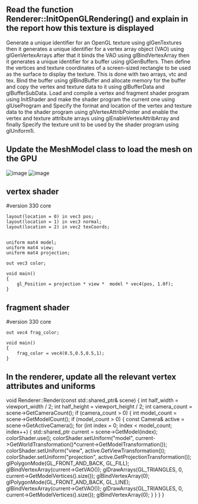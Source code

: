  ## Read the function Renderer::InitOpenGLRendering() and explain in the report how this texture is displayed
Generate a unique identifier for an OpenGL texture using glGenTextures then it generates a unique identifier for a vertex array object (VAO) using glGenVertexArrays after that it binds the VAO using glBindVertexArray then it generates a unique identifier for a buffer using glGenBuffers.
Then define the vertices and texture coordinates of a screen-sized rectangle to be used as the surface to display the texture. This is done with two arrays, vtc and tex.
Bind the buffer using glBindBuffer and allocate memory for the buffer and copy the vertex and texture data to it using glBufferData and glBufferSubData.
Load and compile a vertex and fragment shader program using InitShader and make the shader program the current one using glUseProgram and Specify the format and location of the vertex and texture data to the shader program using glVertexAttribPointer and enable the vertex and texture attribute arrays using glEnableVertexAttribArray and finally Specify the texture unit to be used by the shader program using glUniform1i.

## Update the MeshModel class to load the mesh on the GPU
![image](https://user-images.githubusercontent.com/116717525/221362867-fc75c34a-8554-4fcb-ad41-62d10546a6b8.png)
![image](https://user-images.githubusercontent.com/116717525/221362899-1670717c-dad4-42c7-b843-320a92691777.png)

## vertex shader
#version 330 core

    layout(location = 0) in vec3 pos;
    layout(location = 1) in vec3 normal;
    layout(location = 2) in vec2 texCoords;

 
    uniform mat4 model;
    uniform mat4 view;
    uniform mat4 projection;

    out vec3 color;

    void main()
    {
        gl_Position = projection * view *  model * vec4(pos, 1.0f);
    }

## fragment shader
#version 330 core

    out vec4 frag_color;

    void main()
    {
        frag_color = vec4(0.5,0.5,0.5,1);
    }

## In the renderer, update all the relevant vertex attributes and uniforms
void Renderer::Render(const std::shared_ptr<Scene>& scene)
    {
        int half_width = viewport_width / 2;
        int half_height = viewport_height / 2;
        int camera_count = scene->GetCameraCount();
        if (camera_count > 0)
        {
            int model_count = scene->GetModelCount();
            if (model_count > 0)
            {
                const Camera& active = scene->GetActiveCamera();
                for (int index = 0; index < model_count; index++)
                {
                    std::shared_ptr<MeshModel> current = scene->GetModel(index);
                    colorShader.use();
                    colorShader.setUniform("model", current->GetWorldTransformation()*current->GetModelTransformation());
                    colorShader.setUniform("view", active.GetViewTransformation());
                    colorShader.setUniform("projection", active.GetProjectionTransformation());
                    glPolygonMode(GL_FRONT_AND_BACK, GL_FILL);
                    glBindVertexArray(current->GetVAO());
                    glDrawArrays(GL_TRIANGLES, 0, current->GetModelVertices().size());
                    glBindVertexArray(0);
                    glPolygonMode(GL_FRONT_AND_BACK, GL_LINE);
                    glBindVertexArray(current->GetVAO());
                    glDrawArrays(GL_TRIANGLES, 0, current->GetModelVertices().size());
                    glBindVertexArray(0);
                }
            }
        }
    }
